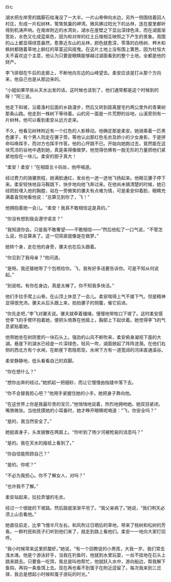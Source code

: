     四七 

   湖水把左岸旁的踏脚石给淹没了一大半。一片山脊伸向水边，另外一侧围绕着回人村庄，形成一片松树林，鹭鸶筑巢的岬湾。微风拂过阳光下的丛林，连在屋里都听得到机涛声响。在南岸附近的水湾处，湖水在崖壁之下显出深绿色泽，而在湖面渐宽处，水色又化成蓝紫色，因为和对岸的红土丘陵相互映照之下产生的景象。周围的山上都显得绿意盎然，愈靠近东山的丛林，颜色就愈深，零落的白杨树、梣木和枫树都随着草地上鲜红的草茎迎风摇曳。在这片土地上没有围上篱笆，因为杜恒大夫不喜欢这个主意，他认为只要是眼睛能够越过湖面看到的整个土地，全都是他的财产。

   李飞徘徊在午后的走廊上，不断地向东边的山峰望去。柔安应该是打从那个方向来，他自己也是从那边来的。

   “小姐如果早些从天水出发的话，这时候也该到了，他们通常都是这个时候到的呀！”阿三说。

   他走下斜坡，沿着渔村后面的乡路漫步，然后又转到距离屋宅约两公里外的青果树那条山路。他走到一株树下等待着。山的另一面是一片荒野的谷地，山溪旁则有一片树林。他可以看到柔安从远方走来。

   不久，他看见树林附近有一个红色的人影移动。他确定那是柔安。她骑乘着一匹黑色骡子，有个男人则走在骡子旁。等他认出那红色毛衣及娇小的少女身影，于是拼命叫唤挥手，而对方也挥手作答。他的心怦跳不已。开始向她跑过去，竟然能在这块荒凉的谷地中遇到她，真是美得像做梦。他觉得仿佛有一股无形的力量把他们紧紧地拴在一块儿。柔安的胆子真大！

   “柔安！柔安！”在相距五十码处，他呼喊道。

   经过费力的骑骡旅程，她满脸通红，发丝也一迸一迸地飞扬起来。他眼见骡子停下来。柔安轻快地自马鞍跳下，快步地向他飞奔过来。在他尚未搞清楚的时候，她已经把脸埋入他的胸膛，站在一旁微笑的骡夫有点难为情，可是柔安仰着脸，眼睛充满着喜悦地看他说：“总算见到你了，飞！”

   他拥抱着她一会儿。“柔安！我真不敢相信这是真的。”

   “你没有想到我会遵守诺言？”

   “我知道你会。只是我不敢奢望——不敢相信——”然后他松了一口气说，“不管怎么说，你总算来了。这一切简直就像是在做梦。”

   她转个身，走在他的身旁，骡夫也在后头跟着。

   “你见到了我母亲？”他问道。

   “是呀。我还替她带了个包袱给你。飞，我有好多话要告诉你。可是不知从何说起。”

   “别说啦。有你在身边，真是太棒了。你不知我多快活。”

   他们手拉手爬上山脊。在山顶上休息了一会儿。柔安喘得上气不接下气。但是精神显得很充沛。骡夫从后头跟上来，拍拍骡子的侧腹，催它前进。

   “你先走吧，”李飞对骡夫说。骡夫就牵着缰绳，慢慢地带牲口下坡了。这时柔安感觉李飞的手臂环抱着她，便把头倚靠在他肩上，胸部上下起伏着。她觉得李飞的气息紧贴着她。

   他带她坐在树阴里的一块石头上。强劲的山风不断吹来，柔安俯身凝视下面的大湖。悬崖下的湖水已经是一片深绿色，轻风一吹，湖面掀起了阵阵涟漪。在他们右侧的西北方有个水闸，在断崖下若隐若现，水闸下方有一道宽阔的河床直通溪谷。

   柔安静静地，低头看看自己的双脚。

   “你在想什么？”

   “想你出奔的经过。”她抓起一把细砂，而让它慢慢由指缝中落下去。

   “你不会替我担心吧？”他用手紧握住她的小手。她把身子靠向他。

   “在这世界上你是我最珍贵的宝贝，”他悄悄地说着，热烈地拥吻她。她双目紧闭，嘴唇微张。当他抚摸她的小耳垂时，她才睁开眼睛呢喃道：“飞，你安全吗？”

   “是的，我当然安全了。”

   她挺直身子，头发披散在两肩上。“你听到了杨少河被枪毙的消息吗？”

   “是的。我在天水的报纸上看到了。”

   “你自信能照顾自己？”

   “是的。你呢？”

   “不必为我担心。你不了解女人，对吗？”

   “也许我不了解。”

   柔安站起来，拉拉弄皱的毛衣。

   经过一个很陡的下坡路。然后路就渐渐平坦了。“我父亲病了。”她说，“我们明天必须上山去看他。”

   她直往前走，比李飞慢半尺左右。和风吹过日晒后的草地，带来了桃树和松树的芳香。一群村民和孩子们听到他们来了，就走到路上看他们。柔安一一地向大家打招呼。

   “我小时候常来这里抓螯虾。”她说，“有一个回教徒的小男孩，大我一岁。我们常去浅水滩。他是个游泳好手，当我在钓鱼时，他就到水里玩耍，一丝不挂地在石头上跳来跳去。只要鱼一吃饵，我总是叫他帮忙，他就跃入水中，游向船边，帮我解下鱼钩，再钩一条鱼饵上去。现在再也看不到蛋子在附近逗留了。每次我来到三岔驿，我总是想起小时候和蛋子游玩的时光。”

